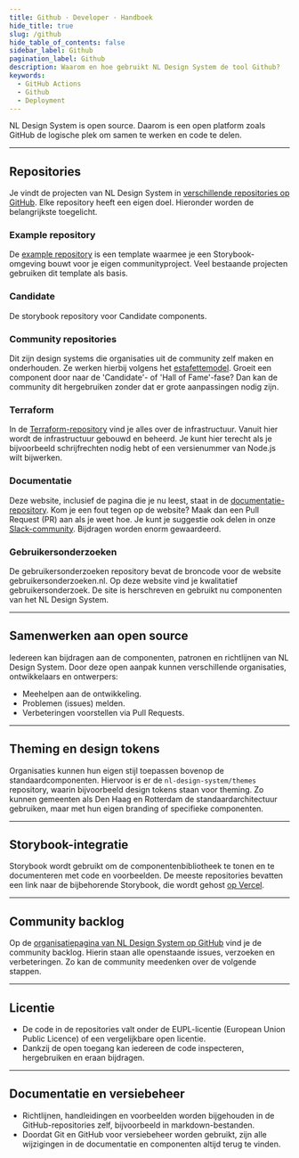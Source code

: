 ```yaml
---
title: Github · Developer · Handboek
hide_title: true
slug: /github
hide_table_of_contents: false
sidebar_label: Github
pagination_label: Github
description: Waarom en hoe gebruikt NL Design System de tool Github?
keywords:
  - GitHub Actions
  - Github
  - Deployment
---
```


NL Design System is open source. Daarom is een open platform zoals GitHub de logische plek om samen te werken en code te delen.

---

## Repositories

Je vindt de projecten van NL Design System in [verschillende repositories op GitHub](https://github.com/orgs/nl-design-system/repositories). Elke repository heeft een eigen doel. Hieronder worden de belangrijkste toegelicht.

### Example repository

De [example repository](https://github.com/nl-design-system/example) is een template waarmee je een Storybook-omgeving bouwt voor je eigen communityproject. Veel bestaande projecten gebruiken dit template als basis.

### Candidate

De storybook repository voor Candidate components.

### Community repositories

Dit zijn design systems die organisaties uit de community zelf maken en onderhouden. Ze werken hierbij volgens het [estafettemodel](/handboek/estafettemodel). Groeit een component door naar de 'Candidate'- of 'Hall of Fame'-fase? Dan kan de community dit hergebruiken zonder dat er grote aanpassingen nodig zijn.

### Terraform

In de [Terraform-repository](https://github.com/nl-design-system/terraform) vind je alles over de infrastructuur. Vanuit hier wordt de infrastructuur gebouwd en beheerd. Je kunt hier terecht als je bijvoorbeeld schrijfrechten nodig hebt of een versienummer van Node.js wilt bijwerken.

### Documentatie

Deze website, inclusief de pagina die je nu leest, staat in de [documentatie-repository](https://github.com/nl-design-system/documentatie). Kom je een fout tegen op de website? Maak dan een Pull Request (PR) aan als je weet hoe. Je kunt je suggestie ook delen in onze [Slack-community](/slack). Bijdragen worden enorm gewaardeerd.

### Gebruikersonderzoeken

De gebruikersonderzoeken repository bevat de broncode voor de website gebruikersonderzoeken.nl. Op deze website vind je kwalitatief gebruikersonderzoek. De site is herschreven en gebruikt nu componenten van het NL Design System.

---

## Samenwerken aan open source

Iedereen kan bijdragen aan de componenten, patronen en richtlijnen van NL Design System. Door deze open aanpak kunnen verschillende organisaties, ontwikkelaars en ontwerpers:

- Meehelpen aan de ontwikkeling.
- Problemen (issues) melden.
- Verbeteringen voorstellen via Pull Requests.

---

## Theming en design tokens

Organisaties kunnen hun eigen stijl toepassen bovenop de standaardcomponenten. Hiervoor is er de `nl-design-system/themes` repository, waarin bijvoorbeeld design tokens staan voor theming. Zo kunnen gemeenten als Den Haag en Rotterdam de standaardarchitectuur gebruiken, maar met hun eigen branding of specifieke componenten.

---

## Storybook-integratie

Storybook wordt gebruikt om de componentenbibliotheek te tonen en te documenteren met code en voorbeelden. De meeste repositories bevatten een link naar de bijbehorende Storybook, die wordt gehost [op Vercel](/vercel).

---

## Community backlog

Op de [organisatiepagina van NL Design System op GitHub](https://github.com/orgs/nl-design-system) vind je de community backlog. Hierin staan alle openstaande issues, verzoeken en verbeteringen. Zo kan de community meedenken over de volgende stappen.

---

## Licentie

- De code in de repositories valt onder de EUPL-licentie (European Union Public Licence) of een vergelijkbare open licentie.
- Dankzij de open toegang kan iedereen de code inspecteren, hergebruiken en eraan bijdragen.

---

## Documentatie en versiebeheer

- Richtlijnen, handleidingen en voorbeelden worden bijgehouden in de GitHub-repositories zelf, bijvoorbeeld in markdown-bestanden.
- Doordat Git en GitHub voor versiebeheer worden gebruikt, zijn alle wijzigingen in de documentatie en componenten altijd terug te vinden.
